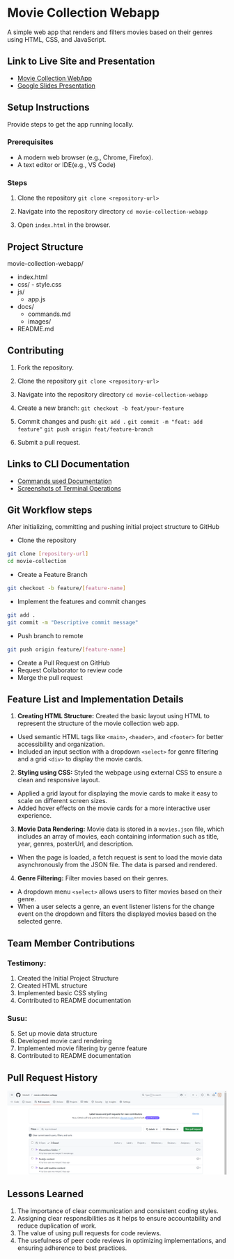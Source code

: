 # Movie Collection Webapp
A simple web app that renders and filters movies based on their genres using HTML, CSS, and JavaScript.

## Link to Live Site and Presentation
- [Movie Collection WebApp](https://playful-cendol-7e1250.netlify.app/)    
- [Google Slides Presentation](https://docs.google.com/presentation/d/1_ifnxSk8uoNjJ6xHjGNzFQRVjCSfX-jBwL50qHsNQv0/edit?usp=sharing)

## Setup Instructions
Provide steps to get the app running locally.

### Prerequisites
- A modern web browser (e.g., Chrome, Firefox).
- A text editor or IDE(e.g., VS Code)

### Steps
1. Clone the repository
`git clone <repository-url>`

2. Navigate into the repository directory
`cd movie-collection-webapp`

3. Open `index.html` in the browser.

## Project Structure

movie-collection-webapp/  
- index.html
- css/
      - style.css  
- js/  
   - app.js  
- docs/
   - commands.md  
   - images/
- README.md  

## Contributing

1. Fork the repository.

2. Clone the repository
`git clone <repository-url>`

3. Navigate into the repository directory
`cd movie-collection-webapp`

4. Create a new branch:
`git checkout -b feat/your-feature`

4. Commit changes and push: 
`git add .`
`git commit -m "feat: add feature"`
`git push origin feat/feature-branch`

5. Submit a pull request.

## Links to CLI Documentation
   - [Commands used Documentation](docs/commands.md)
   - [Screenshots of Terminal Operations](docs/images)

## Git Workflow steps
 After initializing, committing and pushing initial project structure to GitHub
 - Clone the repository
```bash
git clone [repository-url]
cd movie-collection
```
- Create a Feature Branch
```bash
git checkout -b feature/[feature-name]
```
- Implement the features and commit changes
```bash
git add .
git commit -m "Descriptive commit message"
```
- Push branch to remote
```bash
git push origin feature/[feature-name]
```
- Create a Pull Request on GitHub
- Request Collaborator to review code
- Merge the pull request

## Feature List and Implementation Details
1. **Creating HTML Structure:** Created the basic layout using HTML to represent the structure of the movie collection web app.
- Used semantic HTML tags like ```<main>```, ```<header>```, and ```<footer>``` for better accessibility and organization.
- Included an input section with a dropdown ```<select>``` for genre filtering and a grid ```<div>``` to display the movie cards.
2. **Styling using CSS:** Styled the webpage using external CSS to ensure a clean and responsive layout.
- Applied a grid layout for displaying the movie cards to make it easy to scale on different screen sizes.
- Added hover effects on the movie cards for a more interactive user experience.
3. **Movie Data Rendering:** Movie data is stored in a ```movies.json``` file, which includes an array of movies, each containing information such as title, year, genres, posterUrl, and description.
- When the page is loaded, a fetch request is sent to load the movie data asynchronously from the JSON file. The data is parsed and rendered.
4. **Genre Filtering:** Filter movies based on their genres.
-  A dropdown menu ```<select>``` allows users to filter movies based on their genre.
- When a user selects a genre, an event listener listens for the change event on the dropdown and filters the displayed movies based on the selected genre.
 
## Team Member Contributions
### Testimony:
1. Created the Initial Project Structure
2. Created HTML structure
3. Implemented basic CSS styling
4. Contributed to README documentation

### Susu:
5. Set up movie data structure
6. Developed movie card rendering
7. Implemented movie filtering by genre feature
8. Contributed to README documentation

## Pull Request History
![Pull Request History](./images/pull-request.png)

## Lessons Learned
1. The importance of clear communication and consistent coding styles.
2. Assigning clear responsibilities as it helps to ensure accountability and reduce duplication of work.
3. The value of using pull requests for code reviews.
4. The usefulness of peer code reviews in optimizing implementations, and ensuring adherence to best practices.
